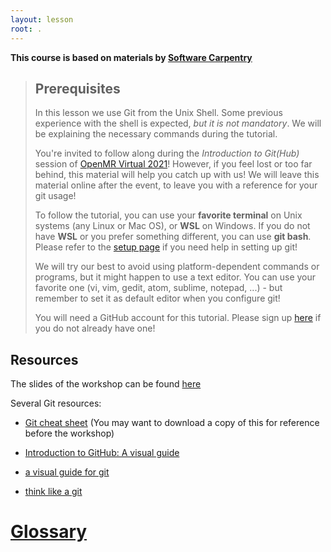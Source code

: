 ```yaml
---
layout: lesson
root: .
---
```

**This course is based on materials by [Software Carpentry](http://www.software-carpentry.org)**

> ## Prerequisites
> In this lesson we use Git from the Unix Shell. Some previous experience with the shell is expected, *but it is not mandatory*.
> We will be explaining the necessary commands during the tutorial.
>
> You're invited to follow along during the *Introduction to Git(Hub)* session of [OpenMR Virtual 2021](https://openmrbenelux.github.io/)!
> However, if you feel lost or too far behind, this material will help you catch up with us! We will leave this material online after the event, to leave you with a reference for your git usage!
>
> To follow the tutorial, you can use your **favorite terminal** on Unix systems (any Linux or Mac OS), or **WSL** on Windows.
> If you do not have **WSL** or you prefer something different, you can use **git bash**.
> Please refer to the [setup page](/setup/) if you need help in setting up git!
>
> We will try our best to avoid using platform-dependent commands or programs, but it might happen to use a text editor.
> You can use your favorite one (vi, vim, gedit, atom, sublime, notepad, ...) - but remember to set it as default editor when you configure git!
>
> You will need a GitHub account for this tutorial.
> Please sign up [here](https://github.com/) if you do not already have one!

## Resources
The slides of the workshop can be found [here](https://slides.com/ephraim24/a-quick-introduction-to-git-hub)

Several Git resources:

* [Git cheat sheet](https://github.github.com/training-kit/downloads/github-git-cheat-sheet.pdf)
(You may want to download a copy of this for reference before the workshop)

* [Introduction to GitHub: A visual guide](https://zenodo.org/record/3369466)
* [a visual guide for git](https://marklodato.github.io/visual-git-guide/index-en.html)
* [think like a git](think-like-a-git.net)

# [Glossary](../openmr-git-course/gh-pages/glossary.md)
